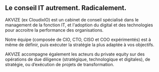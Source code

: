 ## Le conseil IT autrement. Radicalement.

AKVIZE (ex CloudixIO) est un cabinet de conseil spécialisé dans le management de la fonction IT, et l'adoption du digital et des technologies pour accroitre la performance des organisations.  

Notre équipe (composée de CIO, CTO, CISO et COO expérimentés) est à même de définir, puis exécuter la stratégie la plus adaptée à vos objectifs.

AKVIZE accompagne également les acteurs du private equity sur des opérations de due diligence (stratégique, technologique et digitales), de stratégie, ou d’exécution de projets de transformation. 

<!--

**Here are some ideas to get you started:**

🙋‍♀️ A short introduction - what is your organization all about?
🌈 Contribution guidelines - how can the community get involved?
👩‍💻 Useful resources - where can the community find your docs? Is there anything else the community should know?
🍿 Fun facts - what does your team eat for breakfast?
🧙 Remember, you can do mighty things with the power of [Markdown](https://docs.github.com/github/writing-on-github/getting-started-with-writing-and-formatting-on-github/basic-writing-and-formatting-syntax)
-->
